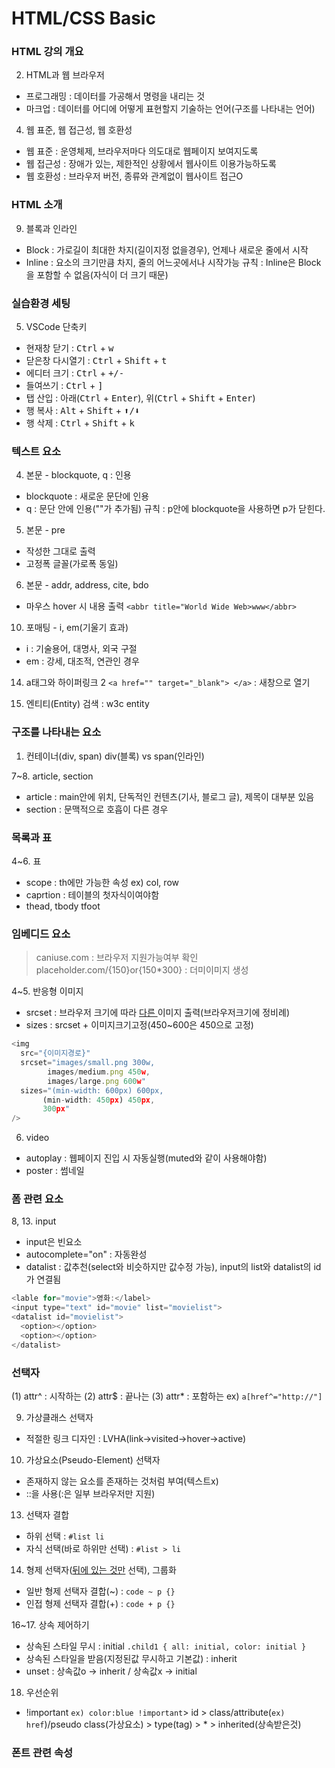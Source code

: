 # HTML/CSS Basic

### HTML 강의 개요

2. HTML과 웹 브라우저

- 프로그래밍 : 데이터를 가공해서 명령을 내리는 것
- 마크업 : 데이터를 어디에 어떻게 표현할지 기술하는 언어(구조를 나타내는 언어)

4. 웹 표준, 웹 접근성, 웹 호환성

- 웹 표준 : 운영체제, 브라우저마다 의도대로 웹페이지 보여지도록
- 웹 접근성 : 장애가 있는, 제한적인 상황에서 웹사이트 이용가능하도록
- 웹 호환성 : 브라우저 버전, 종류와 관계없이 웹사이트 접근O

### HTML 소개

9. 블록과 인라인

- Block : 가로길이 최대한 차지(길이지정 없을경우), 언제나 새로운 줄에서 시작
- Inline : 요소의 크기만큼 차지, 줄의 어느곳에서나 시작가능
  규칙 : Inline은 Block을 포함할 수 없음(자식이 더 크기 때문)

### 실습환경 세팅

5. VSCode 단축키

- 현재창 닫기 : <kbd>Ctrl</kbd> + <kbd>w</kbd>
- 닫은창 다시열기 : <kbd>Ctrl</kbd> + <kbd>Shift</kbd> + <kbd>t</kbd>
- 에디터 크기 : <kbd>Ctrl</kbd> + <kbd>+/-</kbd>
- 들여쓰기 : <kbd>Ctrl</kbd> + <kbd>]</kbd>
- 탭 산입 : 아래(<kbd>Ctrl</kbd> + <kbd>Enter</kbd>), 위(<kbd>Ctrl</kbd> + <kbd>Shift</kbd> + <kbd>Enter</kbd>)
- 행 복사 : <kbd>Alt</kbd> + <kbd>Shift</kbd> + <kbd>⬆/⬇</kbd>
- 행 삭제 : <kbd>Ctrl</kbd> + <kbd>Shift</kbd> + <kbd>k</kbd>

### 텍스트 요소

4. 본문 - blockquote, q : 인용

- blockquote : 새로운 문단에 인용
- q : 문단 안에 인용(""가 추가됨)
  규칙 : p안에 blockquote을 사용하면 p가 닫힌다.

5. 본문 - pre

- 작성한 그대로 출력
- 고정폭 글꼴(가로폭 동일)

6. 본문 - addr, address, cite, bdo

- 마우스 hover 시 내용 출력 `<abbr title="World Wide Web>www</abbr>`

10. 포매팅 - i, em(기울기 효과)

- i : 기술용어, 대명사, 외국 구절
- em : 강세, 대조적, 연관인 경우

14. a태그와 하이퍼링크 2
    `<a href="" target="_blank"> </a>` : 새창으로 열기

15. 엔티티(Entity)
    검색 : w3c entity

### 구조를 나타내는 요소

1. 컨테이너(div, span)
   div(블록) vs span(인라인)

7~8. article, section

- article : main안에 위치, 단독적인 컨텐츠(기사, 블로그 글), 제목이 대부분 있음
- section : 문맥적으로 호흡이 다른 경우

### 목록과 표

4~6. 표

- scope : th에만 가능한 속성 ex) col, row
- caprtion : 테이블의 첫자식이여야함
- thead, tbody tfoot

### 임베디드 요소

> caniuse.com : 브라우저 지원가능여부 확인
> placeholder.com/{150}or{150\*300} : 더미이미지 생성

4~5. 반응형 이미지

- srcset : 브라우저 크기에 따라 <u>다른 </u>이미지 출력(브라우저크기에 정비례)
- sizes : srcset + 이미지크기고정(450~600은 450으로 고정)

```javascript
<img
  src="{이미지경로}"
  srcset="images/small.png 300w,
        images/medium.png 450w,
        images/large.png 600w"
  sizes="(min-width: 600px) 600px,
       (min-width: 450px) 450px,
       300px"
/>
```

6. video

- autoplay : 웹페이지 진입 시 자동실행(muted와 같이 사용해야함)
- poster : 썸네일

### 폼 관련 요소

8, 13. input

- input은 빈요소
- autocomplete="on" : 자동완성
- datalist : 값추천(select와 비슷하지만 값수정 가능), input의 list와 datalist의 id가 연결됨

```javascript
<lable for="movie">영화:</label>
<input type="text" id="movie" list="movielist">
<datalist id="movielist">
  <option></option>
  <option></option>
</datalist>
```

### 선택자

(1) attr^ : 시작하는
(2) attr$ : 끝나는
(3) attr\* : 포함하는
ex) `a[href^="http://"]`

9. 가상클래스 선택자

- 적절한 링크 디자인 : LVHA(link->visited->hover->active)

10. 가상요소(Pseudo-Element) 선택자

- 존재하지 않는 요소를 존재하는 것처럼 부여(텍스트x)
- ::을 사용(:은 일부 브라우저만 지원)

13. 선택자 결합

- 하위 선택 : `#list li`
- 자식 선택(바로 하위만 선택) : `#list > li`

14. 형제 선택자(<u>뒤에 있는 것만</u> 선택), 그룹화

- 일반 형제 선택자 결합(~) : `code ~ p {}`
- 인접 형제 선택자 결합(+) : `code + p {}`

16~17. 상속 제어하기

- 상속된 스타일 무시 : initial `.child1 { all: initial, color: initial }`
- 상속된 스타일을 받음(지정된값 무시하고 기본값) : inherit
- unset : 상속값o -> inherit / 상속값x -> initial

18. 우선순위

- !important `ex) color:blue !important`> id > class/attribute(`ex) href`)/pseudo class(가상요소) > type(tag) > \* > inherited(상속받은것)

### 폰트 관련 속성
